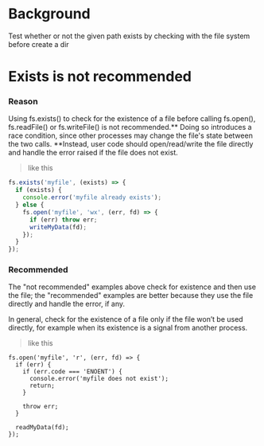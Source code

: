 # Background
Test whether or not the given path exists by checking with the file system before create a dir
# Exists is not recommended
### Reason

Using fs.exists() to check for the existence of a file before calling fs.open(), fs.readFile() or fs.writeFile() is not recommended.** Doing so introduces a race condition, since other processes may change the file's state between the two calls. **Instead, user code should open/read/write the file directly and handle the error raised if the file does not exist.

> like this

```javascript
fs.exists('myfile', (exists) => {
  if (exists) {
    console.error('myfile already exists');
  } else {
    fs.open('myfile', 'wx', (err, fd) => {
      if (err) throw err;
      writeMyData(fd);
    });
  }
});
```

### Recommended
The "not recommended" examples above check for existence and then use the file; the "recommended" examples are better because they use the file directly and handle the error, if any.

In general, check for the existence of a file only if the file won’t be used directly, for example when its existence is a signal from another process.
> like this

```javasript
fs.open('myfile', 'r', (err, fd) => {
  if (err) {
    if (err.code === 'ENOENT') {
      console.error('myfile does not exist');
      return;
    }

    throw err;
  }

  readMyData(fd);
});
```